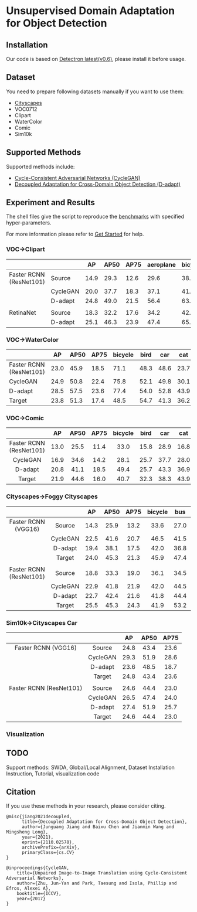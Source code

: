 # Unsupervised Domain Adaptation for Object Detection


## Installation
Our code is based on [Detectron latest(v0.6)](https://detectron2.readthedocs.io/en/latest/tutorials/install.html), please install it before usage.


## Dataset

You need to prepare following datasets manually if you want to use them:
- [Cityscapes](https://www.cityscapes-dataset.com/)
- VOC0712
- Clipart
- WaterColor
- Comic
- Sim10k


## Supported Methods

Supported methods include:

- [Cycle-Consistent Adversarial Networks (CycleGAN)](https://arxiv.org/pdf/1703.10593.pdf)
- [Decoupled Adaptation for Cross-Domain Object Detection (D-adapt)](https://arxiv.org/abs/2110.02578)

## Experiment and Results

The shell files give the script to reproduce the [benchmarks](/docs/dalib/benchmarks/object_detection.rst) with specified hyper-parameters.

For more information please refer to [Get Started](/docs/get_started/quickstart.rst) for help.

### VOC->Clipart

|                         |          | AP   | AP50 | AP75 | aeroplane | bicycle | bird | boat | bottle | bus  | car  | cat  | chair | cow  | diningtable | dog  | horse | motorbike | person | pottedplant | sheep | sofa | train | tvmonitor |
|-------------------------|----------|------|------|------|-----------|---------|------|------|--------|------|------|------|-------|------|-------------|------|-------|-----------|--------|-------------|-------|------|-------|-----------|
| Faster RCNN (ResNet101) | Source   | 14.9 | 29.3 | 12.6 | 29.6      | 38.0    | 24.7 | 21.7 | 31.9   | 48.0 | 30.8 | 15.9 | 32.0  | 19.2 | 18.2        | 12.1 | 28.2  | 48.8      | 38.3   | 34.6        | 3.8   | 22.5 | 43.7  | 44.0      |
|                         | CycleGAN | 20.0 | 37.7 | 18.3 | 37.1      | 41.9    | 29.9 | 26.5 | 40.9   | 65.1 | 37.8 | 23.8 | 40.7  | 48.9 | 12.7        | 14.4 | 27.8  | 63.0      | 55.1   | 40.1        | 8.0   | 30.7 | 54.1  | 55.7      |
|                         | D-adapt  | 24.8 | 49.0 | 21.5 | 56.4      | 63.2    | 42.3 | 40.9 | 45.3   | 77.0 | 48.7 | 25.4 | 44.3  | 58.4 | 31.4        | 24.5 | 47.1  | 75.3      | 69.3   | 43.5        | 27.9  | 34.1 | 60.7  | 64.0      |
|                         |          |      |      |      |           |         |      |      |        |      |      |      |       |      |             |      |       |           |        |             |       |      |       |           |
| RetinaNet               | Source   | 18.3 | 32.2 | 17.6 | 34.2      | 42.4    | 27.0 | 21.6 | 36.8   | 48.4 | 35.9 | 16.4 | 38.9  | 22.6 | 27.0        | 15.1 | 27.1  | 46.7      | 42.1   | 36.2        | 8.3   | 29.5 | 42.1  | 46.2      |
|                         | D-adapt  | 25.1 | 46.3 | 23.9 | 47.4      | 65.0    | 33.1 | 37.5 | 56.8   | 61.2 | 55.1 | 27.3 | 45.5  | 51.8 | 29.1        | 29.6 | 38.0  | 74.5      | 66.7   | 46.0        | 24.2  | 29.3 | 54.2  | 53.8      |

### VOC->WaterColor

|                         | AP   | AP50 | AP75 | bicycle | bird | car  | cat  | dog  | person |
|-------------------------|------|------|------|---------|------|------|------|------|--------|
| Faster RCNN (ResNet101) | 23.0 | 45.9 | 18.5 | 71.1    | 48.3 | 48.6 | 23.7 | 23.3 | 60.3   |
| CycleGAN                | 24.9 | 50.8 | 22.4 | 75.8    | 52.1 | 49.8 | 30.1 | 33.4 | 63.6   |
| D-adapt                 | 28.5 | 57.5 | 23.6 | 77.4    | 54.0 | 52.8 | 43.9 | 48.1 | 68.9   |
| Target                  | 23.8 | 51.3 | 17.4 | 48.5    | 54.7 | 41.3 | 36.2 | 52.6 | 74.6   |

### VOC->Comic

|                         |  AP  | AP50 | AP75 | bicycle | bird |  car |  cat |  dog | person |
|:-----------------------:|:----:|:----:|:----:|:-------:|:----:|:----:|:----:|:----:|:------:|
| Faster RCNN (ResNet101) | 13.0 | 25.5 | 11.4 |   33.0  | 15.8 | 28.9 | 16.8 | 19.6 |  39.0  |
|         CycleGAN        | 16.9 | 34.6 | 14.2 |   28.1  | 25.7 | 37.7 | 28.0 | 33.8 |  54.1  |
|         D-adapt         | 20.8 | 41.1 | 18.5 |   49.4  | 25.7 | 43.3 | 36.9 | 32.7 |  58.5  |
|          Target         | 21.9 | 44.6 | 16.0 |   40.7  | 32.3 | 38.3 | 43.9 | 41.3 |  71.0  |


### Cityscapes->Foggy Cityscapes
|                         |          |  AP  | AP50 | AP75 | bicycle |  bus |  car | motorcycle | person | rider | train | truck |
|:-----------------------:|:--------:|:----:|:----:|:----:|:-------:|:----:|:----:|:----------:|:------:|:-----:|:-----:|:-----:|
|   Faster RCNN (VGG16)   |  Source  | 14.3 | 25.9 | 13.2 |   33.6  | 27.0 | 40.0 |    22.3    |  31.3  |  38.5 |  2.3  |  12.2 |
|                         | CycleGAN | 22.5 | 41.6 | 20.7 |   46.5  | 41.5 | 62.0 |    33.8    |  45.0  |  54.5 |  21.7 |  27.7 |
|                         |  D-adapt | 19.4 | 38.1 | 17.5 |   42.0  | 36.8 | 58.1 |    32.2    |  43.1  |  51.8 |  14.6 |  26.3 |
|                         |  Target  | 24.0 | 45.3 | 21.3 |   45.9  | 47.4 | 67.3 |    39.7    |  49.0  |  53.2 |  30.0 |  29.6 |
|                         |          |      |      |      |         |      |      |            |        |       |       |       |
| Faster RCNN (ResNet101) |  Source  | 18.8 | 33.3 | 19.0 |   36.1  | 34.5 | 43.8 |    24.0    |  36.3  |  39.9 |  29.1 |  22.8 |
|                         | CycleGAN | 22.9 | 41.8 | 21.9 |   42.0  | 44.5 | 57.6 |    36.3    |  40.9  |  48.0 |  30.8 |  34.3 |
|                         |  D-adapt | 22.7 | 42.4 | 21.6 |   41.8  | 44.4 | 56.6 |    31.4    |  41.8  |  48.6 |  42.3 |  32.4 |
|                         |  Target  | 25.5 | 45.3 | 24.3 |   41.9  | 53.2 | 63.4 |    36.1    |  42.6  |  47.9 |  42.4 |  35.3 |

### Sim10k->Cityscapes Car

|                         |          |  AP  | AP50 | AP75 |
|:-----------------------:|:--------:|:----:|:----:|:----:|
|   Faster RCNN (VGG16)   |  Source  | 24.8 | 43.4 | 23.6 |
|                         | CycleGAN | 29.3 | 51.9 | 28.6 |
|                         |  D-adapt | 23.6 | 48.5 | 18.7 |
|                         |  Target  | 24.8 | 43.4 | 23.6 |
|                         |          |      |      |      |
| Faster RCNN (ResNet101) |  Source  | 24.6 | 44.4 | 23.0 |
|                         | CycleGAN | 26.5 | 47.4 | 24.0 |
|                         |  D-adapt | 27.4 | 51.9 | 25.7 |
|                         |  Target  | 24.6 | 44.4 | 23.0 |

### Visualization

## TODO
Support methods: SWDA, Global/Local Alignment, Dataset Installation Instruction, Tutorial, visualization code


## Citation
If you use these methods in your research, please consider citing.

```
@misc{jiang2021decoupled,
      title={Decoupled Adaptation for Cross-Domain Object Detection}, 
      author={Junguang Jiang and Baixu Chen and Jianmin Wang and Mingsheng Long},
      year={2021},
      eprint={2110.02578},
      archivePrefix={arXiv},
      primaryClass={cs.CV}
}

@inproceedings{CycleGAN,
    title={Unpaired Image-to-Image Translation using Cycle-Consistent Adversarial Networks},
    author={Zhu, Jun-Yan and Park, Taesung and Isola, Phillip and Efros, Alexei A},
    booktitle={ICCV},
    year={2017}
}
```
